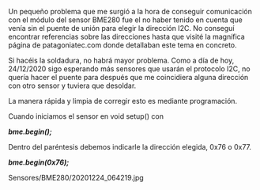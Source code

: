 Un pequeño problema que me surgió a la hora de conseguir comunicación con el módulo del sensor BME280 fue el no haber tenido en cuenta que venía sin el puente de unión para elegir la dirección I2C. No conseguí encontrar referencias sobre las direcciones hasta que visité la magnífica página de patagoniatec.com donde detallaban este tema en concreto.

Si hacéis la soldadura, no habrá mayor problema. Como a día de hoy, 24/12/2020 sigo esperando más sensores que usarán el protocolo I2C, no quería hacer el puente para después que me coincidiera alguna dirección con otro sensor y tuviera que desoldar. 

La manera rápida y limpia de corregir esto es mediante programación.

Cuando iniciamos el sensor en void setup() con

**_bme.begin();_**

Dentro del paréntesis debemos indicarle la dirección elegida, 0x76 o 0x77.

**_bme.begin(0x76);_**

Sensores/BME280/20201224_064219.jpg
